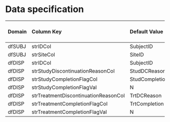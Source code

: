 # Data specification

|**Domain** |**Column Key**                       |**Default Value** |**Required?** |**Accept NA/Empty Values?** |**Require Unique Values?** |
|:----------|:------------------------------------|:-----------------|:-------------|:---------------------------|:--------------------------|
|dfSUBJ     |strIDCol                             |SubjectID         |TRUE          |FALSE                       |TRUE                       |
|dfSUBJ     |strSiteCol                           |SiteID            |TRUE          |FALSE                       |FALSE                      |
|dfDISP     |strIDCol                             |SubjectID         |TRUE          |FALSE                       |FALSE                      |
|dfDISP     |strStudyDiscontinuationReasonCol     |StudDCReason      |TRUE          |TRUE                        |FALSE                      |
|dfDISP     |strStudyCompletionFlagCol            |StudCompletion    |TRUE          |TRUE                        |FALSE                      |
|dfDISP     |strStudyCompletionFlagVal            |N                 |TRUE          |FALSE                       |FALSE                      |
|dfDISP     |strTreatmentDiscontinuationReasonCol |TrtDCReason       |TRUE          |TRUE                        |FALSE                      |
|dfDISP     |strTreatmentCompletionFlagCol        |TrtCompletion     |TRUE          |TRUE                        |FALSE                      |
|dfDISP     |strTreatmentCompletionFlagVal        |N                 |TRUE          |FALSE                       |FALSE                      |
